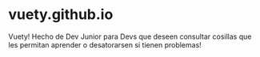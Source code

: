# vuety.github.io
Vuety! Hecho de Dev Junior para Devs que deseen consultar cosillas que les permitan aprender o desatorarsen si tienen problemas!
